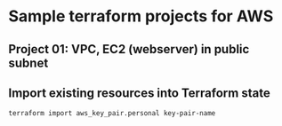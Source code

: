 # Sample terraform projects for AWS

## Project 01: VPC, EC2 (webserver) in public subnet



## Import existing resources into Terraform state
```
terraform import aws_key_pair.personal key-pair-name
```
